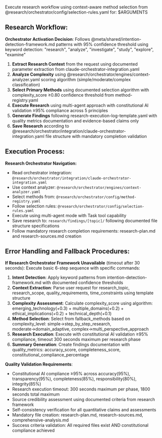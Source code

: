 Execute research workflow using context-aware method selection from @research/orchestrator/config/selection-rules.yaml for: $ARGUMENTS

## Research Workflow:

**Orchestrator Activation Decision**: Follows @meta/shared/intention-detection-framework.md patterns with 95% confidence threshold using keyword detection: "research", "analyze", "investigate", "study", "explore", "examine"

1. **Extract Research Context** from the request using documented parameter extraction from claude-orchestrator-integration.yaml
2. **Analyze Complexity** using @research/orchestrator/engines/context-analyzer.yaml scoring algorithm (simple/moderate/complex classification)
3. **Select Primary Methods** using documented selection algorithm with complexity_score ≥0.80 confidence threshold from method-registry.yaml
4. **Execute Research** using multi-agent approach with constitutional AI validation ≥95% compliance across 5 principles
5. **Generate Findings** following research-execution-log-template.yaml with quality metrics documentation and evidence-based claims only
6. **Save Research** according to @research/orchestrator/integration/claude-orchestrator-integration.yaml file structure with mandatory completion validation

## Execution Process:

**Research Orchestrator Navigation:**
- Read orchestrator integration: `@research/orchestrator/integration/claude-orchestrator-integration.yaml`
- Use context analyzer: `@research/orchestrator/engines/context-analyzer.yaml`
- Select methods from: `@research/orchestrator/config/method-registry.yaml`
- Follow selection rules: `@research/orchestrator/config/selection-rules.yaml`
- Execute using multi-agent mode with Task tool capability
- Save research to: `research/findings/[topic]/` following documented file structure specifications
- Follow mandatory research completion requirements: research-plan.md and research-sources.md creation

## Error Handling and Fallback Procedures:

**If Research Orchestrator Framework Unavailable** (timeout after 30 seconds):
Execute basic 6-step sequence with specific commands:

1. **Intent Detection**: Apply keyword patterns from intention-detection-framework.md with documented confidence thresholds
2. **Context Extraction**: Parse user request for research_topic, research_scope, quality_requirements, time_constraints using template structure
3. **Complexity Assessment**: Calculate complexity_score using algorithm: emerging_technology(+0.3) + multiple_domains(+0.2) + ethical_implications(+0.2) + technical_depth(+0.1)
4. **Method Selection**: Select from fallback_methods based on complexity_level: simple→step_by_step_research, moderate→domain_adaptive, complex→multi_perspective_approach  
5. **Research Execution**: Execute with constitutional AI validation ≥95% compliance, timeout 300 seconds maximum per research phase
6. **Summary Generation**: Create findings documentation with quality_metrics: accuracy_score, completeness_score, constitutional_compliance_percentage

**Quality Validation Requirements**:
- Constitutional AI compliance ≥95% across accuracy(95%), transparency(95%), completeness(85%), responsibility(80%), integrity(85%)
- Research execution timeout: 300 seconds maximum per phase, 1800 seconds total maximum
- Source credibility assessment using documented criteria from research framework  
- Self-consistency verification for all quantitative claims and assessments
- Mandatory file creation: research-plan.md, research-sources.md, comprehensive-analysis.md
- Success criteria validation: All required files exist AND constitutional compliance achieved
